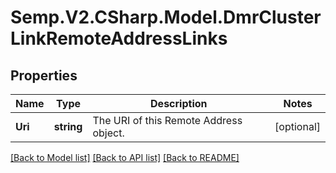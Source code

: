 # Semp.V2.CSharp.Model.DmrClusterLinkRemoteAddressLinks
## Properties

Name | Type | Description | Notes
------------ | ------------- | ------------- | -------------
**Uri** | **string** | The URI of this Remote Address object. | [optional] 

[[Back to Model list]](../README.md#documentation-for-models) [[Back to API list]](../README.md#documentation-for-api-endpoints) [[Back to README]](../README.md)

